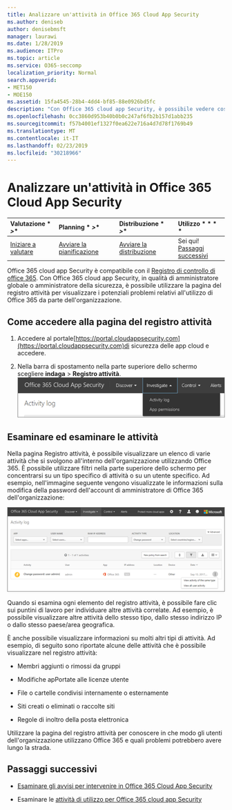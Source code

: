 ```yaml
---
title: Analizzare un'attività in Office 365 Cloud App Security
ms.author: deniseb
author: denisebmsft
manager: laurawi
ms.date: 1/28/2019
ms.audience: ITPro
ms.topic: article
ms.service: O365-seccomp
localization_priority: Normal
search.appverid:
- MET150
- MOE150
ms.assetid: 15fa4545-28b4-4dd4-bf85-88e0926bd5fc
description: "Con Office 365 cloud app Security, è possibile vedere cosa succede nell'ambiente di Office 365 analizzando e analizzando le attività e gli account. "
ms.openlocfilehash: 0cc3860d953b40b0b0c247af6fb2b157d1abb235
ms.sourcegitcommit: f57b4001ef1327f0ea622e716a4d7d78f1769b49
ms.translationtype: MT
ms.contentlocale: it-IT
ms.lasthandoff: 02/23/2019
ms.locfileid: "30218966"
---
```

# <a name="investigate-an-activity-in-office-365-cloud-app-security"></a>Analizzare un'attività in Office 365 Cloud App Security
  
|Valutazione * *\>**|Planning * *\>**|Distribuzione * *\>**|Utilizzo * * * *|
|:-----|:-----|:-----|:-----|
|[Iniziare a valutare](office-365-cas-overview.md) <br/> |[Avviare la pianificazione](get-ready-for-office-365-cas.md) <br/> |[Avviare la distribuzione](turn-on-office-365-cas.md) <br/> |Sei qui!  <br/> [Passaggi successivi](#next-steps) <br/> |
   
Office 365 cloud app Security è compatibile con il [Registro di controllo di office 365](detailed-properties-in-the-office-365-audit-log.md). Con Office 365 cloud app Security, in qualità di amministratore globale o amministratore della sicurezza, è possibile utilizzare la pagina del registro attività per visualizzare i potenziali problemi relativi all'utilizzo di Office 365 da parte dell'organizzazione.
  
## <a name="how-to-get-to-the-activity-log-page"></a>Come accedere alla pagina del registro attività

1. Accedere al portale[https://portal.cloudappsecurity.com](https://portal.cloudappsecurity.com)di sicurezza delle app cloud e accedere.
  
2. Nella barra di spostamento nella parte superiore dello schermo scegliere **indaga** \> **Registro attività**.<br/>![Nel portale O365 CAS, scegliere indagare.](media/8c7b87c9-71a6-4952-adb2-185e941ffe9a.png)
  
## <a name="review-and-investigate-activities"></a>Esaminare ed esaminare le attività

Nella pagina Registro attività, è possibile visualizzare un elenco di varie attività che si svolgono all'interno dell'organizzazione utilizzando Office 365. È possibile utilizzare filtri nella parte superiore dello schermo per concentrarsi su un tipo specifico di attività o su un utente specifico. Ad esempio, nell'immagine seguente vengono visualizzate le informazioni sulla modifica della password dell'account di amministratore di Office 365 dell'organizzazione:
  
![In Office 365 cloud app Security fare clic su \> indaga registro attività.](media/5d54600c-59cd-4f33-b4f0-29b75c37baae.png)
  
Quando si esamina ogni elemento del registro attività, è possibile fare clic sui puntini di lavoro per individuare altre attività correlate. Ad esempio, è possibile visualizzare altre attività dello stesso tipo, dallo stesso indirizzo IP o dallo stesso paese/area geografica.
  
È anche possibile visualizzare informazioni su molti altri tipi di attività. Ad esempio, di seguito sono riportate alcune delle attività che è possibile visualizzare nel registro attività:
  
- Membri aggiunti o rimossi da gruppi
    
- Modifiche apPortate alle licenze utente
    
- File o cartelle condivisi internamente o esternamente
    
- Siti creati o eliminati o raccolte siti
    
- Regole di inoltro della posta elettronica
    
Utilizzare la pagina del registro attività per conoscere in che modo gli utenti dell'organizzazione utilizzano Office 365 e quali problemi potrebbero avere lungo la strada.
  
## <a name="next-steps"></a>Passaggi successivi

- [Esaminare gli avvisi per intervenire in Office 365 Cloud App Security](review-office-365-cas-alerts.md)
    
- Esaminare le [attività di utilizzo per Office 365 cloud app Security](utilization-activities-for-ocas.md)
    

